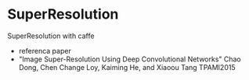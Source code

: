 # SuperResolution
SuperResolution with caffe

* referenca paper 
* "Image Super-Resolution Using Deep Convolutional Networks" Chao Dong, Chen Change Loy, Kaiming He, and Xiaoou Tang TPAMI2015
